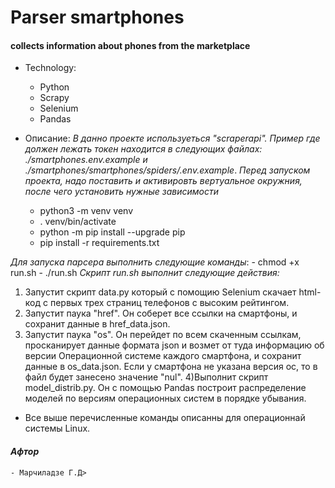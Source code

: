 # Parser smartphones
#### collects information about phones from the marketplace


* Technology:
    - Python
    - Scrapy
    - Selenium
    - Pandas

* Описание:
_В данно проекте используеться "scraperapi". Пример где должен лежать токен находится в следующих файлах: ./smartphones.env.example и ./smartphones/smartphones/spiders/.env.example_.
_Перед запуском проекта, надо поставить и активировть вертуальное окружния, после чего установить нужные зависимости_
    - python3 -m venv venv
    - . venv/bin/activate
    - python -m pip install --upgrade pip
    - pip install -r requirements.txt

_Для запуска парсера выполнить следующие команды_:
    - chmod +x run.sh
    - ./run.sh
_Скрипт run.sh выполнит следующие действия:_
1) Запустит скрипт data.py который с помощию Selenium скачает html-код с первых трех страниц телефонов с высоким рейтингом.
2) Запустит паука "href". Он соберет все ссылки на смартфоны, и сохранит данные в href_data.json.
3) Запустит паука "os". Он перейдет по всем скаченным ссылкам, просканирует данные формата json и возмет от туда информацию об версии Операционной системе каждого смартфона, и сохранит данные в os_data.json. Если у смартфона не указана версия ос, то в файл будет занесено значение "nul".
4)Выполнит скрипт model_distrib.py. Он с помощью Pandas построит распределение моделей по версиям операционных систем в порядке убывания.

* Все выше перечисленные команды описанны для операционнай системы Linux.

#### _Афтор_
    - Марчиладзе Г.Д>
